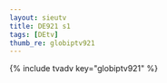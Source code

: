 ```yaml
--- 
layout: sieutv
title: DE921 s1
tags: [DEtv]
thumb_re: globiptv921
---
```

{% include tvadv key="globiptv921" %} 
